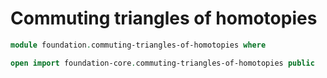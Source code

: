 # Commuting triangles of homotopies

```agda
module foundation.commuting-triangles-of-homotopies where

open import foundation-core.commuting-triangles-of-homotopies public
```
